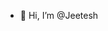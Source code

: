 - 👋 Hi, I’m @Jeetesh

<!---
Jeetesh168/Jeetesh168 is a ✨ special ✨ repository because its `README.md` (this file) appears on your GitHub profile.
You can click the Preview link to take a look at your changes.
--->
